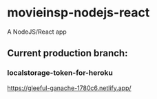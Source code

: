 # movieinsp-nodejs-react
A NodeJS/React app

## Current production branch:
### localstorage-token-for-heroku
https://gleeful-ganache-1780c6.netlify.app/
